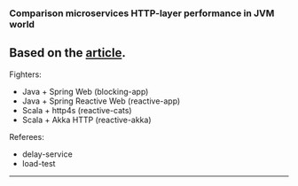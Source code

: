 ### Comparison microservices HTTP-layer performance in JVM world 

Based on the [article](https://dev.to/bufferings/springboot2-blocking-web-vs-reactive-web-46jn).
---
Fighters:
* Java + Spring Web (blocking-app)
* Java + Spring Reactive Web (reactive-app)
* Scala + http4s (reactive-cats)
* Scala + Akka HTTP (reactive-akka)

Referees:
* delay-service
* load-test
---
